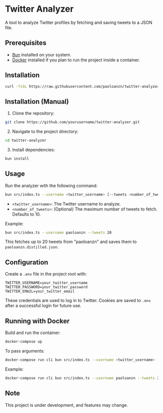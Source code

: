 # Twitter Analyzer

A tool to analyze Twitter profiles by fetching and saving tweets to a JSON file.

## Prerequisites

- [Bun](https://bun.sh/) installed on your system.
- [Docker](https://www.docker.com/) installed if you plan to run the project inside a container.

## Installation

```bash
curl -fsSL https://raw.githubusercontent.com/paoloanzn/twitter-analyzer/main/install.sh | bash
```

## Installation (Manual)

1. Clone the repository:

```bash
git clone https://github.com/yourusername/twitter-analyzer.git
```

2. Navigate to the project directory:

```bash
cd twitter-analyzer
```

3. Install dependencies:

```bash
bun install
```

## Usage

Run the analyzer with the following command:

```bash
bun src/index.ts --username <twitter_username> [--tweets <number_of_tweets>]
```

- `<twitter_username>`: The Twitter username to analyze.
- `<number_of_tweets>`: (Optional) The maximum number of tweets to fetch. Defaults to 10.

Example:

```bash
bun src/index.ts --username paoloanzn --tweets 20
```

This fetches up to 20 tweets from "paoloanzn" and saves them to `paoloanzn.distilled.json`.

## Configuration

Create a `.env` file in the project root with:

```
TWITTER_USERNAME=your_twitter_username
TWITTER_PASSWORD=your_twitter_password
TWITTER_EMAIL=your_twitter_email
```

These credentials are used to log in to Twitter. Cookies are saved to `.env` after a successful login for future use.

## Running with Docker

Build and run the container:

```bash
docker-compose up
```

To pass arguments:

```bash
docker-compose run cli bun src/index.ts --username <twitter_username> [--tweets <number_of_tweets>]
```

Example:

```bash
docker-compose run cli bun src/index.ts --username paoloanzn --tweets 20
```

## Note

This project is under development, and features may change.
